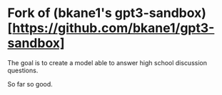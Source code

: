 # Fork of (bkane1's gpt3-sandbox)[https://github.com/bkane1/gpt3-sandbox]
The goal is to create a model able to answer high school discussion questions.

So far so good.

